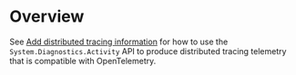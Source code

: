# Overview

See [Add distributed tracing information](https://docs.microsoft.com/en-us/dotnet/core/diagnostics/distributed-tracing-instrumentation-walkthroughs) for how to use the `System.Diagnostics.Activity` API to produce distributed tracing telemetry that is compatible with OpenTelemetry.